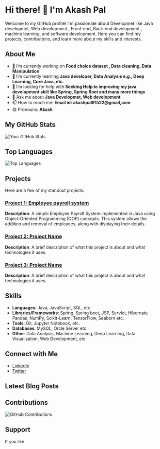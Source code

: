 # Hi there! 👋 I'm Akash Pal

Welcome to my GitHub profile! I'm passionate about Developmet like Java developmet, Web development , Front-end, Back-end development , machine learning, and software development. Here you can find my projects, contributions, and learn more about my skills and interests.

## About Me

- 🔭 I’m currently working on **Food choice dataset , Data cleaning, Data Manipulation**
- 🌱 I’m currently learning **Java developer, Data Analysis e.g., Deep Learning, Core Java, etc.**
- 🤔 I’m looking for help with **Seeking Help to improving my java development skill like Spring, Spring Boot and many more things**
- 💬 Ask me about **Java Developmet, Web development**
- 📫 How to reach me: **Email id: akashpal91522@gmail,com**
- 😄 Pronouns: **Akash**

## My GitHub Stats

![Your GitHub Stats](https://github-readme-stats.vercel.app/api?username=your_username&show_icons=true&hide_border=true&count_private=true&include_all_commits=true)

## Top Languages

![Top Languages](https://github-readme-stats.vercel.app/api/top-langs/?username=your_username&layout=compact&hide_border=true)

## Projects

Here are a few of my standout projects:

### [Project 1: Employee payroll system](https://github.com/akashpal13/Employee_payroll_System)
**Description**: A simple Employee Payroll System implemented in Java using Object-Oriented Programming (OOP) concepts. This system allows the addition and removal of employees, along with displaying their details.

### [Project 2: Project Name](https://github.com/your_username/project_2)
**Description**: A brief description of what this project is about and what technologies it uses.

### [Project 3: Project Name](https://github.com/your_username/project_3)
**Description**: A brief description of what this project is about and what technologies it uses.

## Skills

- **Languages**: Java, JavaScript, SQL, etc.
- **Libraries/Frameworks**: Spring, Spring boot, JSP, Servlet, Hibernate Pandas, NumPy, Scikit-Learn, TensorFlow, Seaborn etc.
- **Tools**: Git, Jupyter Notebook, etc.
- **Databases**: MySQL, Orcle Server etc.
- **Other**: Data Analysis, Machine Learning, Deep Learning, Data Visualization, Web Development, etc.

## Connect with Me

- [LinkedIn](https://www.linkedin.com/in/akash-pal113/)
- [Twitter](https://x.com/PalAkash66202)

## Latest Blog Posts

<!-- BLOG-POST-LIST:START -->
<!-- BLOG-POST-LIST:END -->

## Contributions

![GitHub Contributions](https://github-readme-streak-stats.herokuapp.com/?user=your_username&hide_border=true)

## Support

If you like
